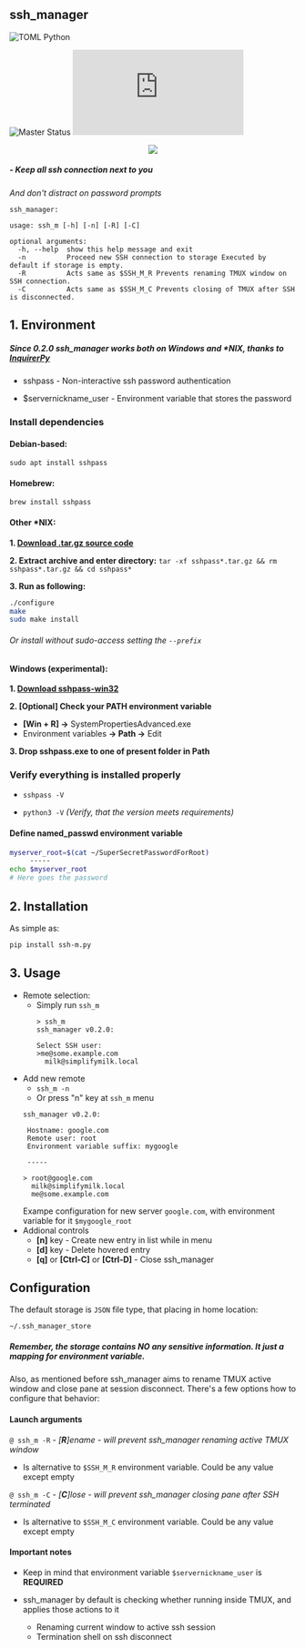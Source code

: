 ## ssh_manager
![TOML Python](https://img.shields.io/badge/dynamic/toml?url=https%3A%2F%2Fraw.githubusercontent.com%2FLoliPain%2Fssh_manager%2Frefs%2Fheads%2Fmaster%2Fpyproject.toml&query=tool.poetry.dependencies.python&style=flat-square&logo=python&logoColor=yellow&label=Python)


![Master Status](https://img.shields.io/github/check-runs/LoliPain/ssh_manager/master?style=for-the-badge&logo=data%3Aimage%2Fsvg%2Bxml%3Bbase64%2CPD94bWwgdmVyc2lvbj0iMS4wIiBlbmNvZGluZz0idXRmLTgiPz48IS0tIFVwbG9hZGVkIHRvOiBTVkcgUmVwbywgd3d3LnN2Z3JlcG8uY29tLCBHZW5lcmF0b3I6IFNWRyBSZXBvIE1peGVyIFRvb2xzIC0tPg0KPHN2ZyB3aWR0aD0iODAwcHgiIGhlaWdodD0iODAwcHgiIHZpZXdCb3g9IjAgMCAxNiAxNiIgZmlsbD0ibm9uZSIgeG1sbnM9Imh0dHA6Ly93d3cudzMub3JnLzIwMDAvc3ZnIj4NCjxwYXRoIGQ9Ik0wLjc5MjcyNSAxMi4yOTI5TDUuMDg1NjIgOC4wMDAwMkwwLjc5MjcyNSAzLjcwNzEyTDIuMjA2OTQgMi4yOTI5MUw3LjkxNDA1IDguMDAwMDJMMi4yMDY5NCAxMy43MDcxTDAuNzkyNzI1IDEyLjI5MjlaIiBmaWxsPSIjMDAwMDAwIi8%2BDQo8cGF0aCBkPSJNNy4wMDAwNiAxNUgxNS4wMDAxVjEzSDcuMDAwMDZWMTVaIiBmaWxsPSIjMDAwMDAwIi8%2BDQo8L3N2Zz4%3D&label=MASTER)
![PyPI - Version](https://img.shields.io/pypi/v/ssh_m.py?style=for-the-badge)

<p align="center">
    <img style="max-width: 100%" src=".github/static/preview.png">
</p>

##### - Keep all ssh connection next to you
*And don't distract on password prompts*

```
ssh_manager: 

usage: ssh_m [-h] [-n] [-R] [-C]

optional arguments:
  -h, --help  show this help message and exit
  -n          Proceed new SSH connection to storage Executed by default if storage is empty.
  -R          Acts same as $SSH_M_R Prevents renaming TMUX window on SSH connection.
  -C          Acts same as $SSH_M_C Prevents closing of TMUX after SSH is disconnected.
```


## 1. Environment
##### Since 0.2.0 ssh_manager works both on Windows and \*NIX, thanks to [InquirerPy](https://github.com/kazhala/InquirerPy)

- sshpass - Non-interactive ssh password authentication

- $servernickname_user - Environment variable that stores the password

### Install dependencies

#### Debian-based:
`sudo apt install sshpass`

#### Homebrew:
`brew install sshpass`

#### Other \*NIX:
**1. [Download .tar.gz source code](https://sourceforge.net/projects/sshpass/)**

**2. Extract archive and enter directory:**
`tar -xf sshpass*.tar.gz && rm sshpass*.tar.gz && cd sshpass*`

**3. Run as following:**

```bash
./configure
make
sudo make install
```
###### Or install without sudo-access setting the `--prefix`

#### Windows (experimental):
**1. [Download sshpass-win32](https://github.com/xhcoding/sshpass-win32)**

**2. [Optional] Check your PATH environment variable**
- **[Win + R] ->** SystemPropertiesAdvanced.exe
- Environment variables **-> Path ->** Edit

**3. Drop sshpass.exe to one of present folder in Path**

### Verify everything is installed properly

- `sshpass -V`

- `python3 -V` *(Verify, that the version meets requirements)*

#### Define named_passwd environment variable
```bash
myserver_root=$(cat ~/SuperSecretPasswordForRoot)
     -----
echo $myserver_root
# Here goes the password
```

## 2. Installation

As simple as:
```bash
pip install ssh-m.py
```

## 3. Usage

- Remote selection:
    - Simply run `ssh_m`
        ```
        > ssh_m
        ssh_manager v0.2.0:

        Select SSH user:
        >me@some.example.com
          milk@simplifymilk.local

        ```
- Add new remote 
    - `ssh_m -n`
    - Or press "n" key at `ssh_m` menu
    ```
    ssh_manager v0.2.0:

     Hostname: google.com
     Remote user: root
     Environment variable suffix: mygoogle

     -----

    > root@google.com
      milk@simplifymilk.local
      me@some.example.com
    ```
    Exampe configuration for new server `google.com`, with environment variable for it `$mygoogle_root`
- Addional controls
    - **[n]** key - Create new entry in list while in menu
    - **[d]** key - Delete hovered entry
    - **[q]** or **[Ctrl-C]** or **[Ctrl-D]** - Close ssh_manager

## Configuration

The default storage is `JSON` file type, that placing in home location:

`~/.ssh_manager_store`

##### Remember, the storage contains **NO** any sensitive information. It just a mapping for environment variable. 

Also, as mentioned before ssh_manager aims to rename TMUX active window and close pane at session disconnect.
There's a few options how to configure that behavior:

#### Launch arguments

`@ ssh_m -R` - *[**R**]ename - will prevent ssh_manager renaming active TMUX window*

- Is alternative to `$SSH_M_R` environment variable. Could be any value except empty

`@ ssh_m -C` - *[**C**]lose - will prevent ssh_manager closing pane after SSH terminated*

- Is alternative to `$SSH_M_C` environment variable. Could be any value except empty

#### Important notes

- Keep in mind that environment variable `$servernickname_user` is **REQUIRED**

- ssh_manager by default is checking whether running inside TMUX, and applies those actions to it
	- Renaming current window to active ssh session
	- Termination shell on ssh disconnect

